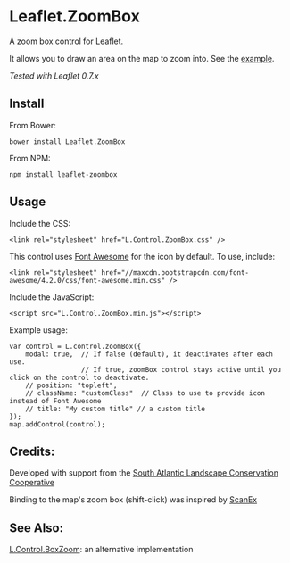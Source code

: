 # Leaflet.ZoomBox

A zoom box control for Leaflet.  

It allows you to draw an area on the map to zoom into.  See the [example](http://consbio.github.io/Leaflet.ZoomBox).

*Tested with Leaflet 0.7.x*


## Install

From Bower:

```
bower install Leaflet.ZoomBox
```


From NPM:

```
npm install leaflet-zoombox
```


## Usage

Include the CSS: 

```
<link rel="stylesheet" href="L.Control.ZoomBox.css" />
```

This control uses [Font Awesome](http://fortawesome.github.io/Font-Awesome/) for the icon by default.  To use, include:

```
<link rel="stylesheet" href="//maxcdn.bootstrapcdn.com/font-awesome/4.2.0/css/font-awesome.min.css" />
```


Include the JavaScript:

```
<script src="L.Control.ZoomBox.min.js"></script>
```


Example usage:

```
var control = L.control.zoomBox({
    modal: true,  // If false (default), it deactivates after each use.  
                  // If true, zoomBox control stays active until you click on the control to deactivate.
    // position: "topleft",                  
    // className: "customClass"  // Class to use to provide icon instead of Font Awesome
    // title: "My custom title" // a custom title
});
map.addControl(control);
```


## Credits:
Developed with support from the [South Atlantic Landscape Conservation Cooperative](http://www.southatlanticlcc.org/)

Binding to the map's zoom box (shift-click) was inspired by [ScanEx](https://github.com/ScanEx/gmxControls/blob/master/examples/L.Control.boxZoom.html)


## See Also:
[L.Control.BoxZoom](https://github.com/gregallensworth/L.Control.BoxZoom): an alternative implementation
